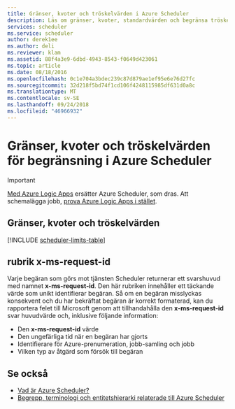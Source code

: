 ```yaml
---
title: Gränser, kvoter och tröskelvärden i Azure Scheduler
description: Läs om gränser, kvoter, standardvärden och begränsa tröskelvärden för Azure Scheduler
services: scheduler
ms.service: scheduler
author: derek1ee
ms.author: deli
ms.reviewer: klam
ms.assetid: 88f4a3e9-6dbd-4943-8543-f0649d423061
ms.topic: article
ms.date: 08/18/2016
ms.openlocfilehash: 0c1e704a3bdec239c87d879ae1ef95e6e76d27fc
ms.sourcegitcommit: 32d218f5bd74f1cd106f4248115985df631d0a8c
ms.translationtype: MT
ms.contentlocale: sv-SE
ms.lasthandoff: 09/24/2018
ms.locfileid: "46966932"
---
```

# <a name="limits-quotas-and-throttle-thresholds-in-azure-scheduler"></a>Gränser, kvoter och tröskelvärden för begränsning i Azure Scheduler

> [!IMPORTANT]
> [Med Azure Logic Apps](../logic-apps/logic-apps-overview.md) ersätter Azure Scheduler, som dras. Att schemalägga jobb, [prova Azure Logic Apps i stället](../scheduler/migrate-from-scheduler-to-logic-apps.md). 

## <a name="limits-quotas-and-thresholds"></a>Gränser, kvoter och tröskelvärden

[!INCLUDE [scheduler-limits-table](../../includes/scheduler-limits-table.md)]

## <a name="x-ms-request-id-header"></a>rubrik x-ms-request-id

Varje begäran som görs mot tjänsten Scheduler returnerar ett svarshuvud med namnet **x-ms-request-id**. Den här rubriken innehåller ett täckande värde som unikt identifierar begäran. Så om en begäran misslyckas konsekvent och du har bekräftat begäran är korrekt formaterad, kan du rapportera felet till Microsoft genom att tillhandahålla den **x-ms-request-id** svar huvudvärde och, inklusive följande information: 

* Den **x-ms-request-id** värde
* Den ungefärliga tid när en begäran har gjorts 
* Identifierare för Azure-prenumeration, jobb-samling och jobb 
* Vilken typ av åtgärd som försök till begäran

## <a name="see-also"></a>Se också

* [Vad är Azure Scheduler?](scheduler-intro.md)
* [Begrepp, terminologi och entitetshierarki relaterade till Azure Scheduler](scheduler-concepts-terms.md)

